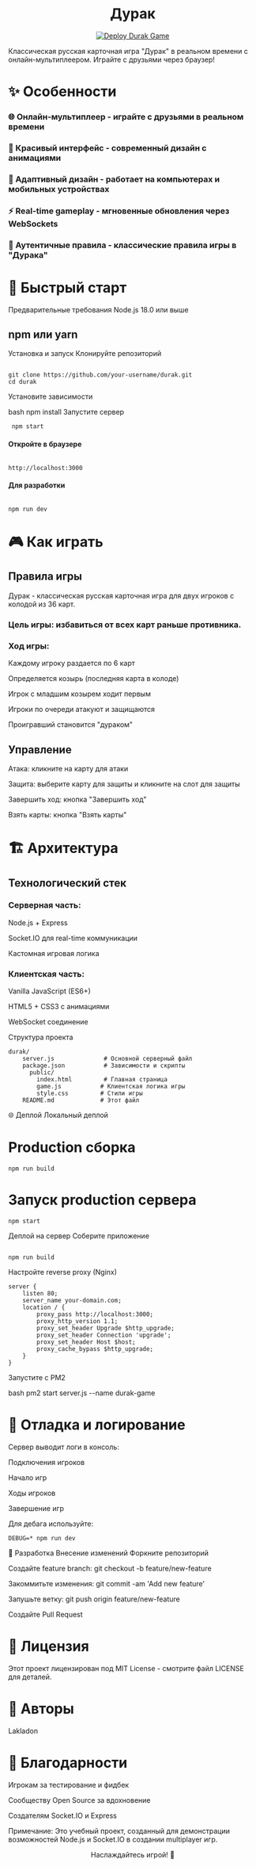 <div align="center">




# Дурак 
[![Deploy Durak Game](https://github.com/lakladon/durak/actions/workflows/deploy.yml/badge.svg)](https://github.com/lakladon/durak/actions/workflows/deploy.yml)
</div>

Классическая русская карточная игра "Дурак" в реальном времени с онлайн-мультиплеером. Играйте с друзьями через браузер!

# ✨ Особенности
### 🌐 Онлайн-мультиплеер - играйте с друзьями в реальном времени

### 🎨 Красивый интерфейс - современный дизайн с анимациями

### 📱 Адаптивный дизайн - работает на компьютерах и мобильных устройствах

### ⚡ Real-time gameplay - мгновенные обновления через WebSockets

### 🎯 Аутентичные правила - классические правила игры в "Дурака"

# 🚀 Быстрый старт
Предварительные требования
Node.js 18.0 или выше

## npm или yarn

Установка и запуск
Клонируйте репозиторий

```

git clone https://github.com/your-username/durak.git
cd durak
```

Установите зависимости

bash
npm install
Запустите сервер

```
 npm start
```

#### Откройте в браузере

```

http://localhost:3000
```

#### Для разработки
```

npm run dev
```

# 🎮 Как играть
## Правила игры
Дурак - классическая русская карточная игра для двух игроков с колодой из 36 карт.

### Цель игры: избавиться от всех карт раньше противника.

### Ход игры:

Каждому игроку раздается по 6 карт

Определяется козырь (последняя карта в колоде)

Игрок с младшим козырем ходит первым

Игроки по очереди атакуют и защищаются

Проигравший становится "дураком"

## Управление
Атака: кликните на карту для атаки

Защита: выберите карту для защиты и кликните на слот для защиты

Завершить ход: кнопка "Завершить ход"

Взять карты: кнопка "Взять карты"

# 🏗️ Архитектура
## Технологический стек
### Серверная часть:

Node.js + Express

Socket.IO для real-time коммуникации

Кастомная игровая логика

### Клиентская часть:

Vanilla JavaScript (ES6+)

HTML5 + CSS3 с анимациями

WebSocket соединение

Структура проекта
```
durak/
    server.js              # Основной серверный файл
    package.json           # Зависимости и скрипты
      public/
        index.html         # Главная страница
        game.js           # Клиентская логика игры
        style.css         # Стили игры
    README.md             # Этот файл
```

🌐 Деплой
Локальный деплой

# Production сборка
```
npm run build
```

# Запуск production сервера
```
npm start
```

Деплой на сервер
Соберите приложение

```

npm run build
```
Настройте reverse proxy (Nginx)

```
server {
    listen 80;
    server_name your-domain.com;
    location / {
        proxy_pass http://localhost:3000;
        proxy_http_version 1.1;
        proxy_set_header Upgrade $http_upgrade;
        proxy_set_header Connection 'upgrade';
        proxy_set_header Host $host;
        proxy_cache_bypass $http_upgrade;
    }
}
```
Запустите с PM2

bash
pm2 start server.js --name durak-game
# 🐛 Отладка и логирование
Сервер выводит логи в консоль:

Подключения игроков

Начало игр

Ходы игроков

Завершение игр

Для дебага используйте:

```
DEBUG=* npm run dev
```
🤝 Разработка
Внесение изменений
Форкните репозиторий

Создайте feature branch: git checkout -b feature/new-feature

Закоммитьте изменения: git commit -am 'Add new feature'

Запушьте ветку: git push origin feature/new-feature

Создайте Pull Request


# 📝 Лицензия
Этот проект лицензирован под MIT License - смотрите файл LICENSE для деталей.

# 👥 Авторы
Lakladon 

# 🙏 Благодарности
Игрокам за тестирование и фидбек

Сообществу Open Source за вдохновение

Создателям Socket.IO и Express

Примечание: Это учебный проект, созданный для демонстрации возможностей Node.js и Socket.IO в создании multiplayer игр.

<div align="center">
Наслаждайтесь игрой! 🎴

</div>
